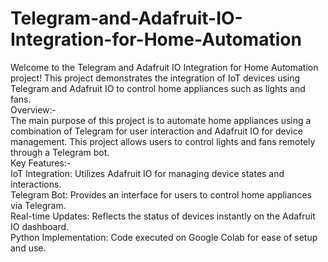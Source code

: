 # Telegram-and-Adafruit-IO-Integration-for-Home-Automation
Welcome to the Telegram and Adafruit IO Integration for Home Automation project! This project demonstrates the integration of IoT devices using Telegram and Adafruit IO to control home appliances such as lights and fans.  
Overview:-  
The main purpose of this project is to automate home appliances using a combination of Telegram for user interaction and Adafruit IO for device management. This project allows users to control lights and fans remotely through a Telegram bot.  
Key Features:-  
IoT Integration: Utilizes Adafruit IO for managing device states and interactions.  
Telegram Bot: Provides an interface for users to control home appliances via Telegram.    
Real-time Updates: Reflects the status of devices instantly on the Adafruit IO dashboard.  
Python Implementation: Code executed on Google Colab for ease of setup and use.    
